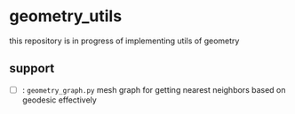 # geometry_utils

this repository is in progress of implementing utils of geometry

## support
- [ ] : `geometry_graph.py` mesh graph for getting nearest neighbors based on geodesic effectively
